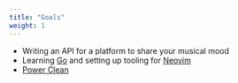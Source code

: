```yaml
---
title: "Goals"
weight: 1
---
```


<ul>
    <li>Writing an API for a platform to share your musical mood</li>
    <li>
        Learning
        <a href="https://go.dev/" target="_blank">Go</a>
        and setting up tooling for
        <a href="https://neovim.io/" target="_blank">Neovim</a>
    </li>
    <li>
        <a href="https://youtu.be/mPsxlNjv7Aw?t=22" target="_blank">Power Clean</a>
    </li>
</ul>
